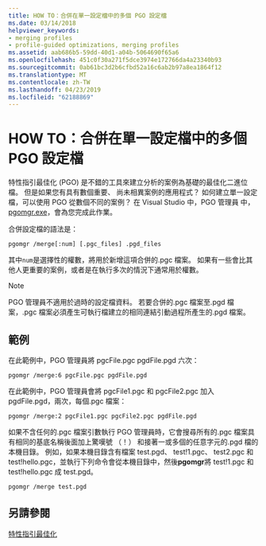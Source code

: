 ```yaml
---
title: HOW TO：合併在單一設定檔中的多個 PGO 設定檔
ms.date: 03/14/2018
helpviewer_keywords:
- merging profiles
- profile-guided optimizations, merging profiles
ms.assetid: aab686b5-59dd-40d1-a04b-5064690f65a6
ms.openlocfilehash: 451c0f30a271f5dce3974e172766da4a23340b93
ms.sourcegitcommit: 0ab61bc3d2b6cfbd52a16c6ab2b97a8ea1864f12
ms.translationtype: MT
ms.contentlocale: zh-TW
ms.lasthandoff: 04/23/2019
ms.locfileid: "62188869"
---
```

# <a name="how-to-merge-multiple-pgo-profiles-into-a-single-profile"></a>HOW TO：合併在單一設定檔中的多個 PGO 設定檔

特性指引最佳化 (PGO) 是不錯的工具來建立分析的案例為基礎的最佳化二進位檔。 但是如果您有具有數個重要、 尚未相異案例的應用程式？ 如何建立單一設定檔，可以使用 PGO 從數個不同的案例？ 在 Visual Studio 中，PGO 管理員 中， [pgomgr.exe](pgomgr.md)，會為您完成此作業。

合併設定檔的語法是：

`pgomgr /merge[:num] [.pgc_files] .pgd_files`

其中`num`是選擇性的權數，將用於新增這項合併的.pgc 檔案。 如果有一些會比其他人更重要的案例，或者是在執行多次的情況下通常用於權數。

> [!NOTE]
> PGO 管理員不適用於過時的設定檔資料。 若要合併的.pgc 檔案至.pgd 檔案，.pgc 檔案必須產生可執行檔建立的相同連結引動過程所產生的.pgd 檔案。

## <a name="examples"></a>範例

在此範例中，PGO 管理員將 pgcFile.pgc pgdFile.pgd 六次：

`pgomgr /merge:6 pgcFile.pgc pgdFile.pgd`

在此範例中，PGO 管理員會將 pgcFile1.pgc 和 pgcFile2.pgc 加入 pgdFile.pgd，兩次，每個.pgc 檔案：

`pgomgr /merge:2 pgcFile1.pgc pgcFile2.pgc pgdFile.pgd`

如果不含任何的.pgc 檔案引數執行 PGO 管理員時，它會搜尋所有的.pgc 檔案具有相同的基底名稱後面加上驚嘆號 （！） 和接著一或多個的任意字元的.pgd 檔的本機目錄。 例如，如果本機目錄含有檔案 test.pgd、 test!1.pgc、 test2.pgc 和 test!hello.pgc，並執行下列命令會從本機目錄中，然後**pgomgr**將 test!1.pgc 和 test!hello.pgc 成 test.pgd。

`pgomgr /merge test.pgd`

## <a name="see-also"></a>另請參閱

[特性指引最佳化](profile-guided-optimizations.md)
